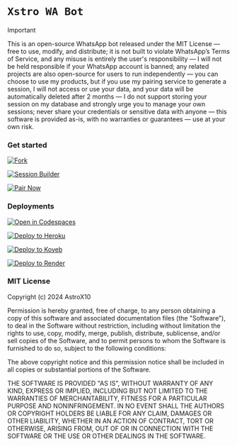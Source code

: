 # `Xstro WA Bot`

> [!IMPORTANT]  
> This is an open-source WhatsApp bot released under the MIT License — free to use, modify, and distribute; it is not built to violate WhatsApp’s Terms of Service, and any misuse is entirely the user's responsibility — I will not be held responsible if your WhatsApp account is banned; any related projects are also open-source for users to run independently — you can choose to use my products, but if you use my pairing service to generate a session, I will not access or use your data, and your data will be automatically deleted after 2 months — I do not support storing your session on my database and strongly urge you to manage your own sessions; never share your credentials or sensitive data with anyone — this software is provided as-is, with no warranties or guarantees — use at your own risk.

### Get started

[![Fork](https://img.shields.io/badge/Fork-black?style=for-the-badge&logo=git)](https://github.com/AstroX11/Xstro/fork)

[![Session Builder](https://img.shields.io/badge/Session_Builder-black?style=for-the-badge&logo=rocket)](https://github.com/AstroX11/XstroSession)

[![Pair Now](https://img.shields.io/badge/Pair_Now-black?style=for-the-badge&logo=rocket)](https://xstrosession.koyeb.app/)

### Deployments

[![Open in Codespaces](https://img.shields.io/badge/Open%20in-Codespaces-blue?style=for-the-badge&logo=github)](https://github.com/codespaces/new?skip_quickstart=true&machine=standardLinux32gb&repo=882210451&ref=master&geo=EuropeWest)

[![Deploy to Heroku](https://img.shields.io/badge/Deploy%20to-Heroku-705DCB?style=for-the-badge&logo=heroku)](https://www.heroku.com/deploy?template=https://github.com/AstroX11/Xstro)

[![Deploy to Koyeb](https://img.shields.io/badge/Deploy%20to-Koyeb-111?style=for-the-badge&logo=koyeb)](https://app.koyeb.com/services/deploy?type=git&builder=dockerfile&repository=https://github.com/AstroX11/Xstro&branch=master&name=xstro&env%5BSESSION_ID%5D=null&env%5BSUDO%5D=null&env%5BBOT_INFO%5D=%CE%B1%D1%95%D1%82%D1%8F%CF%83%CF%8711;%CF%87%D1%95%D1%84%D1%8F%CF%83%20%D0%BC%E2%88%82&env%5BSTICKER_PACK%5D=%D0%BC%CE%B1%E2%88%82%D1%94%20%D0%B1%D1%83;%CF%87%D1%95%D1%84%D1%8F%CF%83%20%D0%BC%CF%85%E2%84%93%D1%82%CE%B9%20%E2%88%82%D1%94%CE%BD%CE%B9%C2%A2%D1%94%20%D0%B2%CF%83%D1%82&env%5BWARN_COUNT%5D=3&env%5BTIME_ZONE%5D=Africa/Lagos)

[![Deploy to Render](https://img.shields.io/badge/Deploy%20to-Render-46E3B7?style=for-the-badge&logo=render)](https://render.com/deploy?repo=https://github.com/AstroX11/Xstro)

### MIT License

Copyright (c) 2024 AstroX10

Permission is hereby granted, free of charge, to any person obtaining a copy
of this software and associated documentation files (the "Software"), to deal
in the Software without restriction, including without limitation the rights
to use, copy, modify, merge, publish, distribute, sublicense, and/or sell
copies of the Software, and to permit persons to whom the Software is
furnished to do so, subject to the following conditions:

The above copyright notice and this permission notice shall be included in all
copies or substantial portions of the Software.

THE SOFTWARE IS PROVIDED "AS IS", WITHOUT WARRANTY OF ANY KIND, EXPRESS OR
IMPLIED, INCLUDING BUT NOT LIMITED TO THE WARRANTIES OF MERCHANTABILITY,
FITNESS FOR A PARTICULAR PURPOSE AND NONINFRINGEMENT. IN NO EVENT SHALL THE
AUTHORS OR COPYRIGHT HOLDERS BE LIABLE FOR ANY CLAIM, DAMAGES OR OTHER
LIABILITY, WHETHER IN AN ACTION OF CONTRACT, TORT OR OTHERWISE, ARISING FROM,
OUT OF OR IN CONNECTION WITH THE SOFTWARE OR THE USE OR OTHER DEALINGS IN THE
SOFTWARE.
